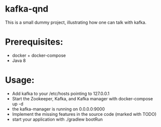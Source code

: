 # kafka-qnd
This is a small dummy project, illustrating how one can talk with kafka.

# Prerequisites:
* docker + docker-compose
* Java 8

# Usage:
* Add kafka to your /etc/hosts pointing to 127.0.0.1
* Start the Zookeeper, Kafka, and Kafka manager with docker-compose up -d
* the kafka-manager is running on 0.0.0.0:9000
* Implement the missing features in the source code (marked with TODO)
* start your application with ./gradlew bootRun
